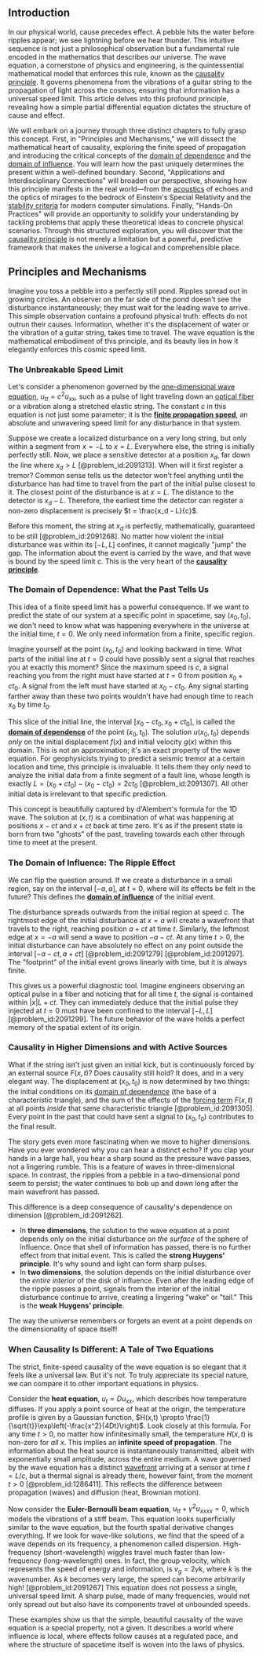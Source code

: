 ## Introduction
In our physical world, cause precedes effect. A pebble hits the water before ripples appear; we see lightning before we hear thunder. This intuitive sequence is not just a philosophical observation but a fundamental rule encoded in the mathematics that describes our universe. The wave equation, a cornerstone of physics and engineering, is the quintessential mathematical model that enforces this rule, known as the [causality principle](@article_id:162790). It governs phenomena from the vibrations of a guitar string to the propagation of light across the cosmos, ensuring that information has a universal speed limit. This article delves into this profound principle, revealing how a simple partial differential equation dictates the structure of cause and effect.

We will embark on a journey through three distinct chapters to fully grasp this concept. First, in "Principles and Mechanisms," we will dissect the mathematical heart of causality, exploring the finite speed of propagation and introducing the critical concepts of the [domain of dependence](@article_id:135887) and the [domain of influence](@article_id:174804). You will learn how the past uniquely determines the present within a well-defined boundary. Second, "Applications and Interdisciplinary Connections" will broaden our perspective, showing how this principle manifests in the real world—from the [acoustics](@article_id:264841) of echoes and the optics of mirages to the bedrock of Einstein's Special Relativity and the [stability criteria](@article_id:167474) for modern computer simulations. Finally, "Hands-On Practices" will provide an opportunity to solidify your understanding by tackling problems that apply these theoretical ideas to concrete physical scenarios. Through this structured exploration, you will discover that the [causality principle](@article_id:162790) is not merely a limitation but a powerful, predictive framework that makes the universe a logical and comprehensible place.

## Principles and Mechanisms

Imagine you toss a pebble into a perfectly still pond. Ripples spread out in growing circles. An observer on the far side of the pond doesn't see the disturbance instantaneously; they must wait for the leading wave to arrive. This simple observation contains a profound physical truth: effects do not outrun their causes. Information, whether it's the displacement of water or the vibration of a guitar string, takes time to travel. The wave equation is the mathematical embodiment of this principle, and its beauty lies in how it elegantly enforces this cosmic speed limit.

### The Unbreakable Speed Limit

Let's consider a phenomenon governed by the [one-dimensional wave equation](@article_id:164330), $u_{tt} = c^2 u_{xx}$, such as a pulse of light traveling down an [optical fiber](@article_id:273008) or a vibration along a stretched elastic string. The constant $c$ in this equation is not just some parameter; it is the **[finite propagation speed](@article_id:163314)**, an absolute and unwavering speed limit for any disturbance in that system.

Suppose we create a localized disturbance on a very long string, but only within a segment from $x = -L$ to $x = L$. Everywhere else, the string is initially perfectly still. Now, we place a sensitive detector at a position $x_d$, far down the line where $x_d > L$ [@problem_id:2091313]. When will it first register a tremor? Common sense tells us the detector won't feel anything until the disturbance has had time to travel from the part of the initial pulse closest to it. The closest point of the disturbance is at $x=L$. The distance to the detector is $x_d - L$. Therefore, the earliest time the detector can register a non-zero displacement is precisely $t = \frac{x_d - L}{c}$.

Before this moment, the string at $x_d$ is perfectly, mathematically, guaranteed to be still [@problem_id:2091268]. No matter how violent the initial disturbance was within its $[-L, L]$ confines, it cannot magically "jump" the gap. The information about the event is carried by the wave, and that wave is bound by the speed limit $c$. This is the very heart of the **[causality principle](@article_id:162790)**.

### The Domain of Dependence: What the Past Tells Us

This idea of a finite speed limit has a powerful consequence. If we want to predict the state of our system at a specific point in spacetime, say $(x_0, t_0)$, we don't need to know what was happening everywhere in the universe at the initial time, $t=0$. We only need information from a finite, specific region.

Imagine yourself at the point $(x_0, t_0)$ and looking backward in time. What parts of the initial line at $t=0$ could have possibly sent a signal that reaches you at exactly this moment? Since the maximum speed is $c$, a signal reaching you from the right must have started at $t=0$ from position $x_0+ct_0$. A signal from the left must have started at $x_0-ct_0$. Any signal starting farther away than these two points wouldn't have had enough time to reach $x_0$ by time $t_0$.

This slice of the initial line, the interval $[x_0 - ct_0, x_0 + ct_0]$, is called the **[domain of dependence](@article_id:135887)** of the point $(x_0, t_0)$. The solution $u(x_0, t_0)$ depends *only* on the initial displacement $f(x)$ and initial velocity $g(x)$ within this domain. This is not an approximation; it's an exact property of the wave equation. For geophysicists trying to predict a seismic tremor at a certain location and time, this principle is invaluable. It tells them they only need to analyze the initial data from a finite segment of a fault line, whose length is exactly $L = (x_0 + ct_0) - (x_0 - ct_0) = 2ct_0$ [@problem_id:2091307]. All other initial data is irrelevant to that specific prediction.

This concept is beautifully captured by d'Alembert's formula for the 1D wave. The solution at $(x, t)$ is a combination of what was happening at positions $x-ct$ and $x+ct$ back at time zero. It's as if the present state is born from two "ghosts" of the past, traveling towards each other through time to meet at the present.

### The Domain of Influence: The Ripple Effect

We can flip the question around. If we create a disturbance in a small region, say on the interval $[-a, a]$, at $t=0$, where will its effects be felt in the future? This defines the **[domain of influence](@article_id:174804)** of the initial event.

The disturbance spreads outwards from the initial region at speed $c$. The rightmost edge of the initial disturbance at $x=a$ will create a wavefront that travels to the right, reaching position $a+ct$ at time $t$. Similarly, the leftmost edge at $x=-a$ will send a wave to position $-a-ct$. At any time $t > 0$, the initial disturbance can have absolutely no effect on any point outside the interval $[-a-ct, a+ct]$ [@problem_id:2091279] [@problem_id:2091297]. The "footprint" of the initial event grows linearly with time, but it is always finite.

This gives us a powerful diagnostic tool. Imagine engineers observing an optical pulse in a fiber and noticing that for all time $t$, the signal is contained within $|x|  L+ct$. They can immediately deduce that the initial pulse they injected at $t=0$ must have been confined to the interval $[-L, L]$ [@problem_id:2091299]. The future behavior of the wave holds a perfect memory of the spatial extent of its origin.

### Causality in Higher Dimensions and with Active Sources

What if the string isn't just given an initial kick, but is continuously forced by an external source $F(x,t)$? Does causality still hold? It does, and in a very elegant way. The displacement at $(x_0, t_0)$ is now determined by two things: the initial conditions on its [domain of dependence](@article_id:135887) (the base of a characteristic triangle), and the sum of the effects of the [forcing term](@article_id:165492) $F(x,t)$ at all points *inside* that same characteristic triangle [@problem_id:2091305]. Every point in the past that could have sent a signal to $(x_0, t_0)$ contributes to the final result.

The story gets even more fascinating when we move to higher dimensions. Have you ever wondered why you can hear a distinct echo? If you clap your hands in a large hall, you hear a sharp sound as the pressure wave passes, not a lingering rumble. This is a feature of waves in three-dimensional space. In contrast, the ripples from a pebble in a two-dimensional pond seem to persist; the water continues to bob up and down long after the main wavefront has passed.

This difference is a deep consequence of causality's dependence on dimension [@problem_id:2091262].
*   In **three dimensions**, the solution to the wave equation at a point depends only on the initial disturbance *on the surface* of the sphere of influence. Once that shell of information has passed, there is no further effect from that initial event. This is called the **strong Huygens' principle**. It's why sound and light can form sharp pulses.
*   In **two dimensions**, the solution depends on the initial disturbance over the *entire interior* of the disk of influence. Even after the leading edge of the ripple passes a point, signals from the interior of the initial disturbance continue to arrive, creating a lingering "wake" or "tail." This is the **weak Huygens' principle**.

The way the universe remembers or forgets an event at a point depends on the dimensionality of space itself!

### When Causality Is Different: A Tale of Two Equations

The strict, finite-speed causality of the wave equation is so elegant that it feels like a universal law. But it's not. To truly appreciate its special nature, we can compare it to other important equations in physics.

Consider the **heat equation**, $u_t = D u_{xx}$, which describes how temperature diffuses. If you apply a point source of heat at the origin, the temperature profile is given by a Gaussian function, $H(x,t) \propto \frac{1}{\sqrt{t}}\exp\left(-\frac{x^2}{4Dt}\right)$. Look closely at this formula. For any time $t > 0$, no matter how infinitesimally small, the temperature $H(x,t)$ is non-zero for *all* $x$. This implies an **infinite speed of propagation**. The information about the heat source is instantaneously transmitted, albeit with exponentially small amplitude, across the entire medium. A wave governed by the wave equation has a distinct [wavefront](@article_id:197462) arriving at a sensor at time $t = L/c$, but a thermal signal is already there, however faint, from the moment $t > 0$ [@problem_id:1286411]. This reflects the difference between propagation (waves) and diffusion (heat, Brownian motion).

Now consider the **Euler-Bernoulli beam equation**, $u_{tt} + \gamma^2 u_{xxxx} = 0$, which models the vibrations of a stiff beam. This equation looks superficially similar to the wave equation, but the fourth spatial derivative changes everything. If we look for wave-like solutions, we find that the speed of a wave depends on its frequency, a phenomenon called dispersion. High-frequency (short-wavelength) wiggles travel much faster than low-frequency (long-wavelength) ones. In fact, the group velocity, which represents the speed of energy and information, is $v_g = 2\gamma k$, where $k$ is the wavenumber. As $k$ becomes very large, the speed can become arbitrarily high! [@problem_id:2091267] This equation does not possess a single, universal speed limit. A sharp pulse, made of many frequencies, would not only spread out but also have its components travel at unbounded speeds.

These examples show us that the simple, beautiful causality of the wave equation is a special property, not a given. It describes a world where influence is local, where effects follow causes at a regulated pace, and where the structure of spacetime itself is woven into the laws of physics.